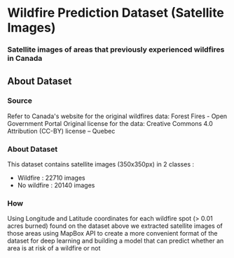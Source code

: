 # Wildfire Prediction Dataset (Satellite Images)
### Satellite images of areas that previously experienced wildfires in Canada

## About Dataset
### Source
Refer to Canada's website for the original wildfires data:
Forest Fires - Open Government Portal
Original license for the data:
Creative Commons 4.0 Attribution (CC-BY) license – Quebec

### About Dataset
This dataset contains satellite images (350x350px) in 2 classes :
  - Wildfire : 22710 images
  - No wildfire : 20140 images
  
### How
Using Longitude and Latitude coordinates for each wildfire spot (> 0.01 acres burned) found on the dataset above we extracted satellite images of those areas using MapBox API to create a more convenient format of the dataset for deep learning and building a model that can predict whether an area is at risk of a wildfire or not
  

